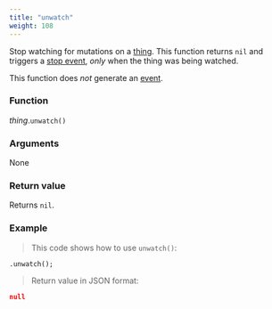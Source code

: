 ```yaml
---
title: "unwatch"
weight: 108
---
```


Stop watching for mutations on a [thing](..).
This function returns `nil` and triggers a [stop event](../../../watching/on-stop), *only* when the thing was being watched.

This function does *not* generate an [event](../../../overview/events).

### Function

*thing*.`unwatch()`

### Arguments

None

### Return value

Returns `nil`.

### Example

> This code shows how to use `unwatch()`:

```thingsdb,json_response
.unwatch();
```

> Return value in JSON format:

```json
null
```
